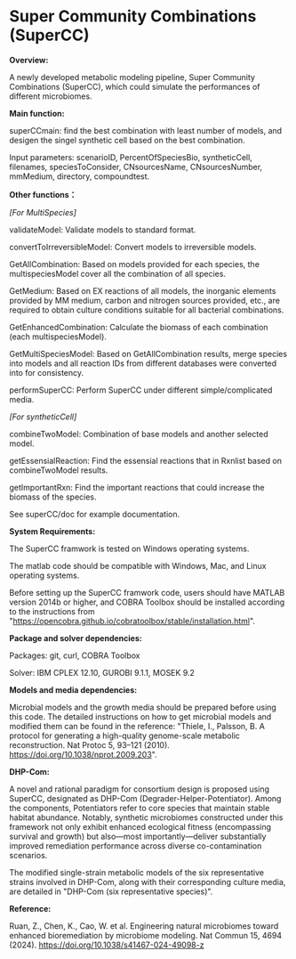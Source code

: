 # Super Community Combinations (SuperCC)

**Overview:**

A newly developed metabolic modeling pipeline, Super Community Combinations (SuperCC), which could simulate the performances of different microbiomes.



**Main function:**

superCCmain: find the best combination with least number of models, and desigen the singel synthetic cell based on the best combination.

Input parameters: 
scenarioID, PercentOfSpeciesBio, syntheticCell, filenames, speciesToConsider, CNsourcesName, CNsourcesNumber, mmMedium, directory, compoundtest.



**Other functions：**

_[For MultiSpecies]_

validateModel: Validate models to standard format.

convertToIrreversibleModel: Convert models to irreversible models.

GetAllCombination: Based on models provided for each species, the multispeciesModel cover all the combination of all species.

GetMedium: Based on EX reactions of all models, the inorganic elements provided by MM medium, carbon and nitrogen sources provided, etc., are required to obtain culture conditions suitable for all bacterial combinations. 

GetEnhancedCombination: Calculate the biomass of each combination (each multispeciesModel).

GetMultiSpeciesModel: Based on GetAllCombination results, merge species into models and all reaction IDs from different databases were converted into for consistency.

performSuperCC: Perform SuperCC under different simple/complicated media.



_[For syntheticCell]_

combineTwoModel: Combination of base models and another selected model. 

getEssensialReaction: Find the essensial reactions that in Rxnlist based on combineTwoModel results.

getImportantRxn: Find the important reactions that could increase the biomass of the species.

See superCC/doc for example documentation.



**System Requirements:**

The SuperCC framwork is tested on Windows operating systems. 

The matlab code should be compatible with Windows, Mac, and Linux operating systems.

Before setting up the SuperCC framwork code, users should have MATLAB version 2014b or higher, and COBRA Toolbox should be installed according to the instructions from "https://opencobra.github.io/cobratoolbox/stable/installation.html".



**Package and solver dependencies:**

Packages: git, curl, COBRA Toolbox 

Solver: IBM CPLEX 12.10, GUROBI 9.1.1, MOSEK 9.2



**Models and media dependencies:**

Microbial models and the growth media should be prepared before using this code. The detailed instructions on how to get microbial models and modified them can be found in the reference: "Thiele, I., Palsson, B. A protocol for generating a high-quality genome-scale metabolic reconstruction. Nat Protoc 5, 93–121 (2010). https://doi.org/10.1038/nprot.2009.203". 



**DHP-Com:**

A novel and rational paradigm for consortium design is proposed using SuperCC, designated as DHP-Com (Degrader-Helper-Potentiator). Among the components, Potentiators refer to core species that maintain stable habitat abundance. Notably, synthetic microbiomes constructed under this framework not only exhibit enhanced ecological fitness (encompassing survival and growth) but also—most importantly—deliver substantially improved remediation performance across diverse co-contamination scenarios.

The modified single-strain metabolic models of the six representative strains involved in DHP-Com, along with their corresponding culture media, are detailed in "DHP-Com (six representative species)".



**Reference:**

Ruan, Z., Chen, K., Cao, W. et al. Engineering natural microbiomes toward enhanced bioremediation by microbiome modeling. Nat Commun 15, 4694 (2024). https://doi.org/10.1038/s41467-024-49098-z

